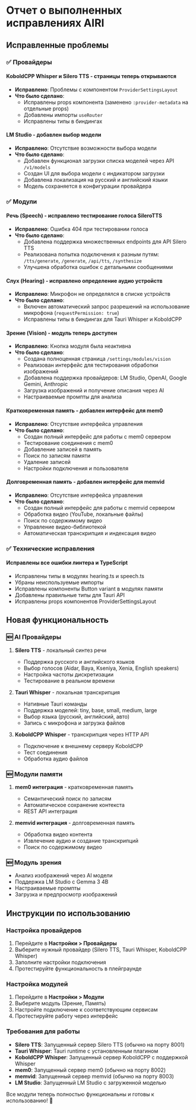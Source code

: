 # Отчет о выполненных исправлениях AIRI

## Исправленные проблемы

### ✅ Провайдеры

#### KoboldCPP Whisper и Silero TTS - страницы теперь открываются
- **Исправлено**: Проблемы с компонентом `ProviderSettingsLayout`
- **Что было сделано**:
  - Исправлены props компонента (заменено `:provider-metadata` на отдельные props)
  - Добавлены импорты `useRouter`
  - Исправлены типы в биндингах

#### LM Studio - добавлен выбор модели
- **Исправлено**: Отсутствие возможности выбора модели
- **Что было сделано**:
  - Добавлен функционал загрузки списка моделей через API `/v1/models`
  - Создан UI для выбора модели с индикатором загрузки
  - Добавлена локализация на русский и английский языки
  - Модель сохраняется в конфигурации провайдера

### ✅ Модули

#### Речь (Speech) - исправлено тестирование голоса SileroTTS
- **Исправлено**: Ошибка 404 при тестировании голоса
- **Что было сделано**:
  - Добавлена поддержка множественных endpoints для API Silero TTS
  - Реализована попытка подключения к разным путям: `/tts/generate`, `/generate`, `/api/tts`, `/synthesize`
  - Улучшена обработка ошибок с детальными сообщениями

#### Слух (Hearing) - исправлено определение аудио устройств
- **Исправлено**: Микрофон не определялся в списке устройств
- **Что было сделано**:
  - Включен автоматический запрос разрешений на использование микрофона (`requestPermission: true`)
  - Исправлены типы в биндингах для Tauri Whisper и KoboldCPP

#### Зрение (Vision) - модуль теперь доступен
- **Исправлено**: Кнопка модуля была неактивна
- **Что было сделано**:
  - Создана полноценная страница `/settings/modules/vision`
  - Реализован интерфейс для тестирования обработки изображений
  - Добавлена поддержка провайдеров: LM Studio, OpenAI, Google Gemini, Anthropic
  - Загрузка изображений и получение описания через AI
  - Настраиваемые промпты для анализа

#### Кратковременная память - добавлен интерфейс для mem0
- **Исправлено**: Отсутствие интерфейса управления
- **Что было сделано**:
  - Создан полный интерфейс для работы с mem0 сервером
  - Тестирование соединения с mem0
  - Добавление записей в память
  - Поиск по записям памяти
  - Удаление записей
  - Настройки подключения и пользователя

#### Долговременная память - добавлен интерфейс для memvid
- **Исправлено**: Отсутствие интерфейса управления
- **Что было сделано**:
  - Создан полный интерфейс для работы с memvid сервером
  - Обработка видео (YouTube, локальные файлы)
  - Поиск по содержимому видео
  - Управление видео-библиотекой
  - Автоматическая транскрипция и индексация видео

### ✅ Технические исправления

#### Исправлены все ошибки линтера и TypeScript
- Исправлены типы в модулях hearing.ts и speech.ts
- Убраны неиспользуемые импорты
- Исправлены компоненты Button variant в модулях памяти
- Добавлены правильные типы для Tauri API
- Исправлены props компонентов ProviderSettingsLayout

## Новая функциональность

### 🆕 AI Провайдеры
1. **Silero TTS** - локальный синтез речи
   - Поддержка русского и английского языков
   - Выбор голосов (Aidar, Baya, Kseniya, Xenia, English speakers)
   - Настройка частоты дискретизации
   - Тестирование в реальном времени

2. **Tauri Whisper** - локальная транскрипция
   - Нативные Tauri команды
   - Поддержка моделей: tiny, base, small, medium, large
   - Выбор языка (русский, английский, авто)
   - Запись с микрофона и загрузка файлов

3. **KoboldCPP Whisper** - транскрипция через HTTP API
   - Подключение к внешнему серверу KoboldCPP
   - Тест соединения
   - Обработка аудио файлов

### 🆕 Модули памяти
1. **mem0 интеграция** - кратковременная память
   - Семантический поиск по записям
   - Автоматическое сохранение контекста
   - REST API интеграция

2. **memvid интеграция** - долговременная память
   - Обработка видео контента
   - Извлечение аудио и создание транскрипций
   - Поиск по содержимому видео

### 🆕 Модуль зрения
- Анализ изображений через AI модели
- Поддержка LM Studio с Gemma 3 4B
- Настраиваемые промпты
- Загрузка и предпросмотр изображений

## Инструкции по использованию

### Настройка провайдеров
1. Перейдите в **Настройки > Провайдеры**
2. Выберите нужный провайдер (Silero TTS, Tauri Whisper, KoboldCPP Whisper)
3. Заполните настройки подключения
4. Протестируйте функциональность в плейграунде

### Настройка модулей
1. Перейдите в **Настройки > Модули**
2. Выберите модуль (Зрение, Память)
3. Настройте подключение к соответствующим сервисам
4. Протестируйте работу через интерфейс

### Требования для работы
- **Silero TTS**: Запущенный сервер Silero TTS (обычно на порту 8001)
- **Tauri Whisper**: Tauri runtime с установленным плагином
- **KoboldCPP Whisper**: Запущенный сервер KoboldCPP с поддержкой Whisper
- **mem0**: Запущенный сервер mem0 (обычно на порту 8002)
- **memvid**: Запущенный сервер memvid (обычно на порту 8003)
- **LM Studio**: Запущенный LM Studio с загруженной моделью

Все модули теперь полностью функциональны и готовы к использованию! 🎉
